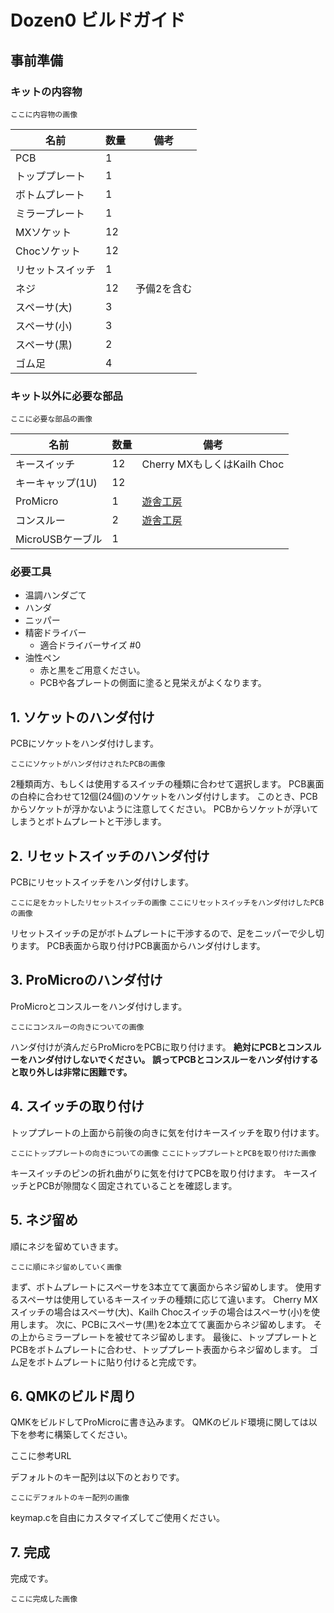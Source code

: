 # Dozen0 ビルドガイド

## 事前準備

### キットの内容物
`ここに内容物の画像`

| 名前 | 数量 | 備考 |
|---|---|---|
|PCB|1||
|トッププレート|1||
|ボトムプレート|1||
|ミラープレート|1||
|MXソケット|12||
|Chocソケット|12||
|リセットスイッチ|1||
|ネジ|12|予備2を含む|
|スペーサ(大)|3||
|スペーサ(小)|3||
|スペーサ(黒)|2||
|ゴム足|4|   |

### キット以外に必要な部品
`ここに必要な部品の画像`

| 名前 | 数量 | 備考 |
|---|---|---|
|キースイッチ|12|Cherry MXもしくはKailh Choc|
|キーキャップ(1U)|12||
|ProMicro|1|[遊舎工房][3a9e7862]|
|コンスルー|2|[遊舎工房][3a9e7862]|
|MicroUSBケーブル|1|   |

[3a9e7862]: https://yushakobo.jp/shop/promicro-spring-pinheader/ "Pro Micro （スプリングピンヘッダ付き） | 遊舎工房"

### 必要工具
- 温調ハンダごて
- ハンダ
- ニッパー
- 精密ドライバー
  - 適合ドライバーサイズ #0
- 油性ペン
  - 赤と黒をご用意ください。
  - PCBや各プレートの側面に塗ると見栄えがよくなります。

## 1. ソケットのハンダ付け
PCBにソケットをハンダ付けします。

`ここにソケットがハンダ付けされたPCBの画像`

2種類両方、もしくは使用するスイッチの種類に合わせて選択します。
PCB裏面の白枠に合わせて12個(24個)のソケットをハンダ付けします。
このとき、PCBからソケットが浮かないように注意してください。
PCBからソケットが浮いてしまうとボトムプレートと干渉します。

## 2. リセットスイッチのハンダ付け
PCBにリセットスイッチをハンダ付けします。

`ここに足をカットしたリセットスイッチの画像`
`ここにリセットスイッチをハンダ付けしたPCBの画像`

リセットスイッチの足がボトムプレートに干渉するので、足をニッパーで少し切ります。
PCB表面から取り付けPCB裏面からハンダ付けします。

## 3. ProMicroのハンダ付け
ProMicroとコンスルーをハンダ付けします。

`ここにコンスルーの向きについての画像`

ハンダ付けが済んだらProMicroをPCBに取り付けます。
**絶対にPCBとコンスルーをハンダ付けしないでください。
誤ってPCBとコンスルーをハンダ付けすると取り外しは非常に困難です。**

## 4. スイッチの取り付け
トッププレートの上面から前後の向きに気を付けキースイッチを取り付けます。

`ここにトッププレートの向きについての画像`
`ここにトッププレートとPCBを取り付けた画像`

キースイッチのピンの折れ曲がりに気を付けてPCBを取り付けます。
キースイッチとPCBが隙間なく固定されていることを確認します。

## 5. ネジ留め
順にネジを留めていきます。

`ここに順にネジ留めしていく画像`

まず、ボトムプレートにスペーサを3本立てて裏面からネジ留めします。
使用するスペーサは使用しているキースイッチの種類に応じて違います。
Cherry MXスイッチの場合はスペーサ(大)、Kailh Chocスイッチの場合はスペーサ(小)を使用します。
次に、PCBにスペーサ(黒)を2本立てて裏面からネジ留めします。
その上からミラープレートを被せてネジ留めします。
最後に、トッププレートとPCBをボトムプレートに合わせ、トッププレート表面からネジ留めします。
ゴム足をボトムプレートに貼り付けると完成です。

## 6. QMKのビルド周り
QMKをビルドしてProMicroに書き込みます。
QMKのビルド環境に関しては以下を参考に構築してください。

ここに参考URL

デフォルトのキー配列は以下のとおりです。

`ここにデフォルトのキー配列の画像`

keymap.cを自由にカスタマイズしてご使用ください。

## 7. 完成
完成です。

`ここに完成した画像`
